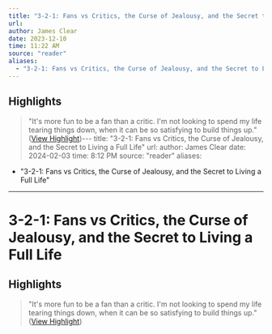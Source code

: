 ```yaml
---
title: "3-2-1: Fans vs Critics, the Curse of Jealousy, and the Secret to Living a Full Life"
url:
author: James Clear
date: 2023-12-10
time: 11:22 AM
source: "reader"
aliases:
  - "3-2-1: Fans vs Critics, the Curse of Jealousy, and the Secret to Living a Full Life"
---
```

## Highlights
> "It's more fun to be a fan than a critic. I'm not looking to spend my life tearing things down, when it can be so satisfying to build things up." ([View Highlight](https://read.readwise.io/read/01hh2wfnwrdeyswedjbqgghc5t))---
title: "3-2-1: Fans vs Critics, the Curse of Jealousy, and the Secret to Living a Full Life"
url: 
author: James Clear
date: 2024-02-03
time: 8:12 PM
source: "reader"
aliases:
  - "3-2-1: Fans vs Critics, the Curse of Jealousy, and the Secret to Living a Full Life"
---
# 3-2-1: Fans vs Critics, the Curse of Jealousy, and the Secret to Living a Full Life

## Highlights
> "It's more fun to be a fan than a critic. I'm not looking to spend my life tearing things down, when it can be so satisfying to build things up." ([View Highlight](https://read.readwise.io/read/01hh2wfnwrdeyswedjbqgghc5t))

